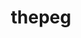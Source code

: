 ---
title: "thepeg"
layout: cache
categories: [package, develop]
meta: {"versions": ["2.3.0"], "compilers": ["gcc@=11.4.0"], "oss": ["ubuntu22.04"], "platforms": ["linux"], "targets": ["x86_64_v3"], "stacks": ["hep", "root"], "num_specs": 13, "num_specs_by_stack": {"hep": 13, "root": 13}}
spec_details: [{"hash": "72h22hvxle4glbb3rclbjjdhzkthe5xv", "compiler": "gcc@=11.4.0", "versions": ["2.3.0"], "os": "ubuntu22.04", "platform": "linux", "target": "x86_64_v3", "variants": ["build_system=autotools", "hepmc=2", "libs=shared", "~rivet"], "stacks": ["hep", "root"], "size": "-", "tarball": "https://binaries.spack.io/develop/build_cache/linux-ubuntu22.04-x86_64_v3/gcc-11.4.0/thepeg-2.3.0/linux-ubuntu22.04-x86_64_v3-gcc-11.4.0-thepeg-2.3.0-72h22hvxle4glbb3rclbjjdhzkthe5xv.spack"}, {"hash": "a4ksib2cu3pchd5ogxftftexphcf7sij", "compiler": "gcc@=11.4.0", "versions": ["2.3.0"], "os": "ubuntu22.04", "platform": "linux", "target": "x86_64_v3", "variants": ["build_system=autotools", "hepmc=3", "libs=shared", "~rivet"], "stacks": ["hep", "root"], "size": "-", "tarball": "https://binaries.spack.io/develop/build_cache/linux-ubuntu22.04-x86_64_v3/gcc-11.4.0/thepeg-2.3.0/linux-ubuntu22.04-x86_64_v3-gcc-11.4.0-thepeg-2.3.0-a4ksib2cu3pchd5ogxftftexphcf7sij.spack"}, {"hash": "ac5cjk2tvoglyqacjwvzsp354epjxlzn", "compiler": "gcc@=11.4.0", "versions": ["2.3.0"], "os": "ubuntu22.04", "platform": "linux", "target": "x86_64_v3", "variants": ["build_system=autotools", "hepmc=3", "libs=shared", "~rivet"], "stacks": ["hep", "root"], "size": "-", "tarball": "https://binaries.spack.io/develop/build_cache/linux-ubuntu22.04-x86_64_v3/gcc-11.4.0/thepeg-2.3.0/linux-ubuntu22.04-x86_64_v3-gcc-11.4.0-thepeg-2.3.0-ac5cjk2tvoglyqacjwvzsp354epjxlzn.spack"}, {"hash": "asuj4i2hq6nngpeodpim6j6del73oumh", "compiler": "gcc@=11.4.0", "versions": ["2.3.0"], "os": "ubuntu22.04", "platform": "linux", "target": "x86_64_v3", "variants": ["build_system=autotools", "hepmc=3", "libs=shared", "~rivet"], "stacks": ["hep", "root"], "size": "-", "tarball": "https://binaries.spack.io/develop/build_cache/linux-ubuntu22.04-x86_64_v3/gcc-11.4.0/thepeg-2.3.0/linux-ubuntu22.04-x86_64_v3-gcc-11.4.0-thepeg-2.3.0-asuj4i2hq6nngpeodpim6j6del73oumh.spack"}, {"hash": "c6buxw6rtjuwnk36ywhcxmih4qfp44k3", "compiler": "gcc@=11.4.0", "versions": ["2.3.0"], "os": "ubuntu22.04", "platform": "linux", "target": "x86_64_v3", "variants": ["build_system=autotools", "hepmc=2", "libs=shared", "~rivet"], "stacks": ["hep", "root"], "size": "-", "tarball": "https://binaries.spack.io/develop/build_cache/linux-ubuntu22.04-x86_64_v3/gcc-11.4.0/thepeg-2.3.0/linux-ubuntu22.04-x86_64_v3-gcc-11.4.0-thepeg-2.3.0-c6buxw6rtjuwnk36ywhcxmih4qfp44k3.spack"}, {"hash": "i66473jwsfwk6o4vsbdh7iei5pzzwzdh", "compiler": "gcc@=11.4.0", "versions": ["2.3.0"], "os": "ubuntu22.04", "platform": "linux", "target": "x86_64_v3", "variants": ["build_system=autotools", "hepmc=2", "libs=shared", "~rivet"], "stacks": ["hep", "root"], "size": "-", "tarball": "https://binaries.spack.io/develop/build_cache/linux-ubuntu22.04-x86_64_v3/gcc-11.4.0/thepeg-2.3.0/linux-ubuntu22.04-x86_64_v3-gcc-11.4.0-thepeg-2.3.0-i66473jwsfwk6o4vsbdh7iei5pzzwzdh.spack"}, {"hash": "iuvfwwfvpabfk6axmn7hervzkqn2rukh", "compiler": "gcc@=11.4.0", "versions": ["2.3.0"], "os": "ubuntu22.04", "platform": "linux", "target": "x86_64_v3", "variants": ["build_system=autotools", "hepmc=2", "libs=shared", "~rivet"], "stacks": ["hep", "root"], "size": "-", "tarball": "https://binaries.spack.io/develop/build_cache/linux-ubuntu22.04-x86_64_v3/gcc-11.4.0/thepeg-2.3.0/linux-ubuntu22.04-x86_64_v3-gcc-11.4.0-thepeg-2.3.0-iuvfwwfvpabfk6axmn7hervzkqn2rukh.spack"}, {"hash": "m4mwcq35emt6utuoov67yk3q64rwfpmy", "compiler": "gcc@=11.4.0", "versions": ["2.3.0"], "os": "ubuntu22.04", "platform": "linux", "target": "x86_64_v3", "variants": ["build_system=autotools", "hepmc=2", "libs=shared", "~rivet"], "stacks": ["hep", "root"], "size": "-", "tarball": "https://binaries.spack.io/develop/build_cache/linux-ubuntu22.04-x86_64_v3/gcc-11.4.0/thepeg-2.3.0/linux-ubuntu22.04-x86_64_v3-gcc-11.4.0-thepeg-2.3.0-m4mwcq35emt6utuoov67yk3q64rwfpmy.spack"}, {"hash": "spthrm6zulz7zc2awnjp3bmc4naq5pwd", "compiler": "gcc@=11.4.0", "versions": ["2.3.0"], "os": "ubuntu22.04", "platform": "linux", "target": "x86_64_v3", "variants": ["build_system=autotools", "hepmc=2", "libs=shared", "~rivet"], "stacks": ["hep", "root"], "size": "-", "tarball": "https://binaries.spack.io/develop/build_cache/linux-ubuntu22.04-x86_64_v3/gcc-11.4.0/thepeg-2.3.0/linux-ubuntu22.04-x86_64_v3-gcc-11.4.0-thepeg-2.3.0-spthrm6zulz7zc2awnjp3bmc4naq5pwd.spack"}, {"hash": "tz2pc2s6aerqczxkxjiiwxphnidte7hr", "compiler": "gcc@=11.4.0", "versions": ["2.3.0"], "os": "ubuntu22.04", "platform": "linux", "target": "x86_64_v3", "variants": ["build_system=autotools", "hepmc=3", "libs=shared", "~rivet"], "stacks": ["hep", "root"], "size": "-", "tarball": "https://binaries.spack.io/develop/build_cache/linux-ubuntu22.04-x86_64_v3/gcc-11.4.0/thepeg-2.3.0/linux-ubuntu22.04-x86_64_v3-gcc-11.4.0-thepeg-2.3.0-tz2pc2s6aerqczxkxjiiwxphnidte7hr.spack"}, {"hash": "uxbevfnveljosfps3proe3fltrdoehsf", "compiler": "gcc@=11.4.0", "versions": ["2.3.0"], "os": "ubuntu22.04", "platform": "linux", "target": "x86_64_v3", "variants": ["build_system=autotools", "hepmc=3", "libs=shared", "~rivet"], "stacks": ["hep", "root"], "size": "-", "tarball": "https://binaries.spack.io/develop/build_cache/linux-ubuntu22.04-x86_64_v3/gcc-11.4.0/thepeg-2.3.0/linux-ubuntu22.04-x86_64_v3-gcc-11.4.0-thepeg-2.3.0-uxbevfnveljosfps3proe3fltrdoehsf.spack"}, {"hash": "v245yqiqr7epqpmh62meupg7wxixbdjl", "compiler": "gcc@=11.4.0", "versions": ["2.3.0"], "os": "ubuntu22.04", "platform": "linux", "target": "x86_64_v3", "variants": ["build_system=autotools", "hepmc=2", "libs=shared", "~rivet"], "stacks": ["hep", "root"], "size": "-", "tarball": "https://binaries.spack.io/develop/build_cache/linux-ubuntu22.04-x86_64_v3/gcc-11.4.0/thepeg-2.3.0/linux-ubuntu22.04-x86_64_v3-gcc-11.4.0-thepeg-2.3.0-v245yqiqr7epqpmh62meupg7wxixbdjl.spack"}, {"hash": "yrlsbjopiqsybminluvdzyst3x32fxiy", "compiler": "gcc@=11.4.0", "versions": ["2.3.0"], "os": "ubuntu22.04", "platform": "linux", "target": "x86_64_v3", "variants": ["build_system=autotools", "hepmc=3", "libs=shared", "~rivet"], "stacks": ["hep", "root"], "size": "-", "tarball": "https://binaries.spack.io/develop/build_cache/linux-ubuntu22.04-x86_64_v3/gcc-11.4.0/thepeg-2.3.0/linux-ubuntu22.04-x86_64_v3-gcc-11.4.0-thepeg-2.3.0-yrlsbjopiqsybminluvdzyst3x32fxiy.spack"}]
---